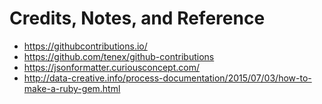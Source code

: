 # Credits, Notes, and Reference

  + https://githubcontributions.io/
  + https://github.com/tenex/github-contributions
  + https://jsonformatter.curiousconcept.com/
  + http://data-creative.info/process-documentation/2015/07/03/how-to-make-a-ruby-gem.html

